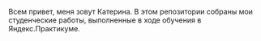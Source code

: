 Всем привет, меня зовут Катерина. В этом репозитории собраны мои студенческие работы, выполненные в ходе обучения в Яндекс.Практикуме.

